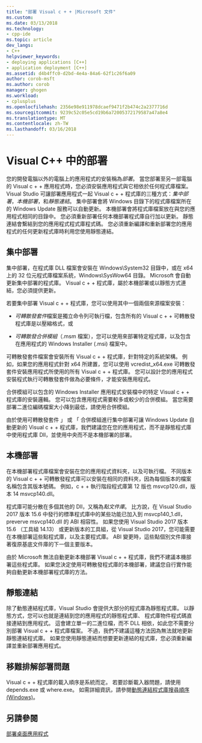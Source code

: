```yaml
---
title: "部署 Visual c + + |Microsoft 文件"
ms.custom: 
ms.date: 03/13/2018
ms.technology:
- cpp-ide
ms.topic: article
dev_langs:
- C++
helpviewer_keywords:
- deploying applications [C++]
- application deployment [C++]
ms.assetid: d4b4ffc0-d2bd-4e4a-84a6-62f1c26f6a09
author: corob-msft
ms.author: corob
manager: ghogen
ms.workload:
- cplusplus
ms.openlocfilehash: 2356e98e911978dcaef9471f2b474c2a2377716d
ms.sourcegitcommit: 9239c52c05e5cd19b6a72005372179587a47a8e4
ms.translationtype: MT
ms.contentlocale: zh-TW
ms.lasthandoff: 03/16/2018
---
```

# <a name="deployment-in-visual-c"></a>Visual C++ 中的部署

您的開發電腦以外的電腦上的應用程式的安裝稱為*部署*。 當您部署至另一部電腦的 Visual c + + 應用程式時，您必須安裝應用程式與它相依於任何程式庫檔案。 Visual Studio 可讓部署應用程式一起 Visual c + + 程式庫的三種方式：*集中部署*，*本機部署*，和*靜態連結*。 集中部署會將 Windows 目錄下的程式庫檔案所在的 Windows Update 服務可以自動更新。 本機部署會將程式庫檔案放在與您的應用程式相同的目錄中。 您必須重新部署任何本機部署程式庫自行加以更新。 靜態連結會繫結到您的應用程式程式庫程式碼。 您必須重新編譯和重新部署您的應用程式的任何更新程式庫時利用您使用靜態連結。

## <a name="central-deployment"></a>集中部署

集中部署，在程式庫 DLL 檔案會安裝在 Windows\System32 目錄中，或在 x64 上的 32 位元程式庫檔案系統，Windows\SysWow64 目錄。 Microsoft 會自動更新集中部署的程式庫。 Visual c + + 程式庫，屬於本機部署或以靜態方式連結，您必須提供更新。

若要集中部署 Visual c + + 程式庫，您可以使用其中一個兩個來源檔案安裝：

- *可轉散發套件*檔案是獨立命令列可執行檔，包含所有的 Visual c + + 可轉散發程式庫是以壓縮格式，或

- *可轉散發合併模組*（.msm 檔案），您可以使用來部署特定程式庫，以及包含在應用程式的 Windows Installer (.msi) 檔案中。

可轉散發套件檔案會安裝所有 Visual c + + 程式庫，針對特定的系統架構。 例如，如果您的應用程式針對 x64 所建置，您可以使用 vcredist_x64.exe 可轉散發套件安裝應用程式所使用的所有 Visual c + + 程式庫。 您可以設計您的應用程式安裝程式執行可轉散發套件做為必要條件，才能安裝應用程式。

合併模組可以包含的 Windows Installer 應用程式安裝檔中的特定 Visual c + + 程式庫的安裝邏輯。 您可以包含應用程式需要較多或較少的合併模組。 當您需要部署二進位編碼檔案大小降到最低，請使用合併模組。

由於使用可轉散發套件 」 或 「 合併模組進行集中部署可讓 Windows Update 自動更新的 Visual c + + 程式庫，我們建議您在您的應用程式，而不是靜態程式庫中使用程式庫 Dll，並使用中央而不是本機部署的部署。

## <a name="local-deployment"></a>本機部署

在本機部署程式庫檔案會安裝在您的應用程式資料夾，以及可執行檔。 不同版本的 Visual c + + 可轉散發程式庫可以安裝在相同的資料夾，因為每個版本的檔案名稱包含其版本號碼。 例如，c + + 執行階段程式庫第 12 版也 msvcp120.dll，版本 14 msvcp140.dll。

程式庫可能分散在多個其他的 Dll，又稱為*點文件庫*。 比方說，在 Visual Studio 2017 版本 15.6 中發行的標準程式庫中的某些功能已加入到 msvcp140_1.dll，preverve msvcp140.dll 的 ABI 相容性。 如果您使用 Visual Studio 2017 版本 15.6 （工具組 14.13） 或更新版本的工具組，從 Visual Studio 2017，您可能需要在本機部署這些點程式庫，以及主要程式庫。 ABI 變更時，這些點個別文件庫接著復原基底文件庫的下一個主要版本。

由於 Microsoft 無法自動更新本機部署 Visual c + + 程式庫，我們不建議本機部署這些程式庫。 如果您決定使用可轉散發程式庫的本機部署，建議您自行實作能夠自動更新本機部署程式庫的方法。

## <a name="static-linking"></a>靜態連結

除了動態連結程式庫，Visual Studio 會提供大部分的程式庫為靜態程式庫。 以靜態方式，您可以也就是連結到您的應用程式的靜態程式庫、 程式庫物件程式碼直接連結到應用程式。 這會建立單一的二進位檔，而不 DLL 相依，如此您不需要分別部署 Visual c + + 程式庫檔案。 不過，我們不建議這種方法因為無法就地更新靜態連結程式庫。 如果您使用靜態連結而想要更新連結的程式庫，您必須重新編譯並重新部署應用程式。

## <a name="troubleshooting-deployment-issues"></a>移難排解部署問題

Visual c + + 程式庫的載入順序是系統而定。 若要診斷載入器問題，請使用 depends.exe 或 where.exe。 如需詳細資訊，請參閱[動態連結程式庫搜尋順序 (Windows)](http://msdn.microsoft.com/library/windows/desktop/ms682586.aspx)。

## <a name="see-also"></a>另請參閱

[部署桌面應用程式](../ide/deploying-native-desktop-applications-visual-cpp.md)